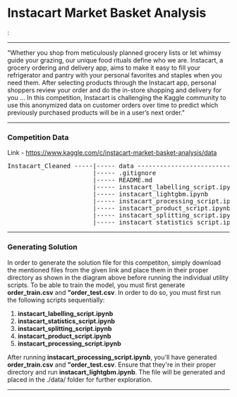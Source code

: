 # Instacart Market Basket Analysis
: 

---

"Whether you shop from meticulously planned grocery lists or let whimsy guide your grazing, our unique food rituals define who we are. Instacart, a grocery ordering and delivery app, aims to make it easy to fill your refrigerator and pantry with your personal favorites and staples when you need them. After selecting products through the Instacart app, personal shoppers review your order and do the in-store shopping and delivery for you ... In this competition, Instacart is challenging the Kaggle community to use this anonymized data on customer orders over time to predict which previously purchased products will be in a user’s next order."

---

### Competition Data

Link - https://www.kaggle.com/c/instacart-market-basket-analysis/data

<pre>
Instacart_Cleaned -----|----- data ---------------------------------|----- aisles.csv
                       |----- .gitignore                            |----- departments.csv
                       |----- README.md                             |----- order_products__prior.csv
                       |----- instacart_labelling_script.ipynb      |----- order_products__train.csv
                       |----- instacart_lightgbm.ipynb              |----- orders.csv
                       |----- instacart_processing_script.ipynb     |----- products.csv
                       |----- instacart_product_script.ipynb
                       |----- instacart_splitting_script.ipynb
                       |----- instacart_statistics_script.ipynb
</pre>

---

### Generating Solution

In order to generate the solution file for this competiton, simply download the mentioned files from the given link and place them in their proper directory as shown in the diagram above before running the individual utility scripts. To be able to train the model, you must first generate **order_train.csv** and **"order_test.csv**. In order to do so, you must first run the following scripts sequentially: 

1. **instacart_labelling_script.ipynb**<br />
2. **instacart_statistics_script.ipynb**<br />
3. **instacart_splitting_script.ipynb**<br />
4. **instacart_product_script.ipynb**<br />
5. **instacart_processing_script.ipynb**<br />

After running **instacart_processing_script.ipynb**, you'll have generated **order_train.csv** and **"order_test.csv**. Ensure that they're in their proper directory and run **instacart_lightgbm.ipynb**. The file will be generated and placed in the ./data/ folder for further exploration.

---
